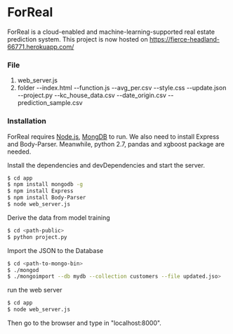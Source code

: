 # ForReal

ForReal is a cloud-enabled and machine-learning-supported real estate prediction system. This project is now hosted on https://fierce-headland-66771.herokuapp.com/

### File
1. web_server.js
2. folder<public>
--index.html
--function.js
--avg_per.csv
--style.css
--update.json
--project.py
--kc_house_data.csv
--date_origin.csv
--prediction_sample.csv


### Installation

ForReal requires [Node.js](https://nodejs.org/), [MongDB](https://www.mongodb.com/download-center#enterprise) to run. We also need to install Express and Body-Parser. Meanwhile, python 2.7, pandas and xgboost package are needed.

Install the dependencies and devDependencies and start the server.

```sh
$ cd app
$ npm install mongodb -g
$ npm install Express
$ npm install Body-Parser
$ node web_server.js
```

Derive the data from model training

```sh
$ cd <path-public>
$ python project.py
```

Import the JSON to the Database

```sh
$ cd <path-to-mongo-bin>
$ ./mongod
$ ./mongoimport --db mydb --collection customers --file updated.jso>
```

run the web server
```sh
$ cd app
$ node web_server.js
```

Then go to the browser and type in "localhost:8000".

